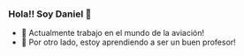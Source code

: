 ### Hola!! Soy Daniel 👋
- 🔭 Actualmente trabajo en el mundo de la aviación!
- 🌱 Por otro lado, estoy aprendiendo a ser un buen profesor!

<!--
**Daniafonso11/Daniafonso11** is a ✨ _special_ ✨ repository because its `README.md` (this file) appears on your GitHub profile.

Here are some ideas to get you started:

- 🔭 I’m currently working on ...
- 🌱 I’m currently learning ...
- 👯 I’m looking to collaborate on ...
- 🤔 I’m looking for help with ...
- 💬 Ask me about ...
- 📫 How to reach me: ...
- 😄 Pronouns: ...
- ⚡ Fun fact: ...
-->
